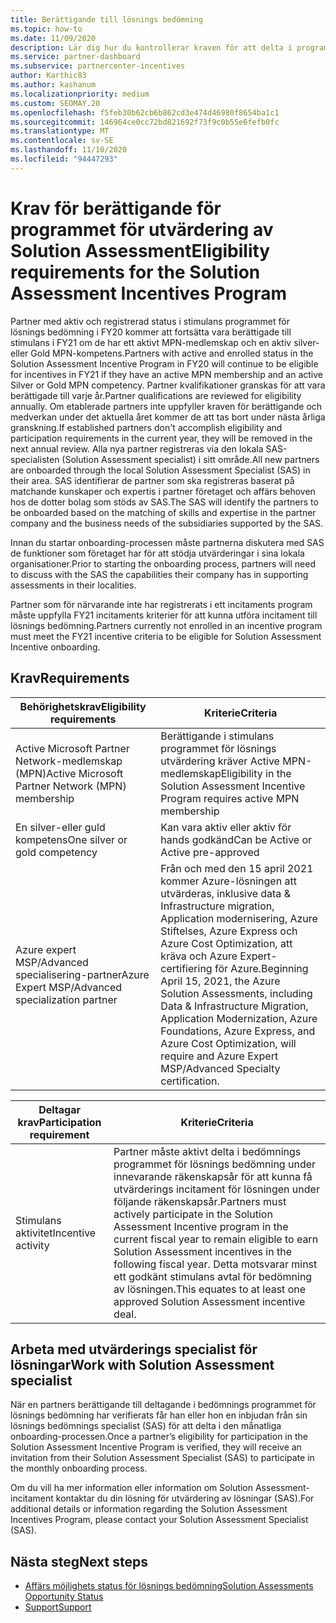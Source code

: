 ```yaml
---
title: Berättigande till lösnings bedömning
ms.topic: how-to
ms.date: 11/09/2020
description: Lär dig hur du kontrollerar kraven för att delta i programmet för utvärdering av Solution Assessment.
ms.service: partner-dashboard
ms.subservice: partnercenter-incentives
author: Karthic83
ms.author: kashanum
ms.localizationpriority: medium
ms.custom: SEOMAY.20
ms.openlocfilehash: f5feb30b62cb6b862cd3e474d46980f8654ba1c1
ms.sourcegitcommit: 146964ce0cc72bd821692f73f9c0b55e6fefb0fc
ms.translationtype: MT
ms.contentlocale: sv-SE
ms.lasthandoff: 11/10/2020
ms.locfileid: "94447293"
---
```

# <a name="eligibility-requirements-for-the-solution-assessment-incentives-program"></a><span data-ttu-id="6247b-103">Krav för berättigande för programmet för utvärdering av Solution Assessment</span><span class="sxs-lookup"><span data-stu-id="6247b-103">Eligibility requirements for the Solution Assessment Incentives Program</span></span>

<span data-ttu-id="6247b-104">Partner med aktiv och registrerad status i stimulans programmet för lösnings bedömning i FY20 kommer att fortsätta vara berättigade till stimulans i FY21 om de har ett aktivt MPN-medlemskap och en aktiv silver-eller Gold MPN-kompetens.</span><span class="sxs-lookup"><span data-stu-id="6247b-104">Partners with active and enrolled status in the Solution Assessment Incentive Program in FY20 will continue to be eligible for incentives in FY21 if they have an active MPN membership and an active Silver or Gold MPN competency.</span></span> <span data-ttu-id="6247b-105">Partner kvalifikationer granskas för att vara berättigade till varje år.</span><span class="sxs-lookup"><span data-stu-id="6247b-105">Partner qualifications are reviewed for eligibility annually.</span></span> <span data-ttu-id="6247b-106">Om etablerade partners inte uppfyller kraven för berättigande och medverkan under det aktuella året kommer de att tas bort under nästa årliga granskning.</span><span class="sxs-lookup"><span data-stu-id="6247b-106">If established partners don't accomplish eligibility and participation requirements in the current year, they will be removed in the next annual review.</span></span> <span data-ttu-id="6247b-107">Alla nya partner registreras via den lokala SAS-specialisten (Solution Assessment specialist) i sitt område.</span><span class="sxs-lookup"><span data-stu-id="6247b-107">All new partners are onboarded through the local Solution Assessment Specialist (SAS) in their area.</span></span> <span data-ttu-id="6247b-108">SAS identifierar de partner som ska registreras baserat på matchande kunskaper och expertis i partner företaget och affärs behoven hos de dotter bolag som stöds av SAS.</span><span class="sxs-lookup"><span data-stu-id="6247b-108">The SAS will identify the partners to be onboarded based on the matching of skills and expertise in the partner company and the business needs of the subsidiaries supported by the SAS.</span></span>

<span data-ttu-id="6247b-109">Innan du startar onboarding-processen måste partnerna diskutera med SAS de funktioner som företaget har för att stödja utvärderingar i sina lokala organisationer.</span><span class="sxs-lookup"><span data-stu-id="6247b-109">Prior to starting the onboarding process, partners will need to discuss with the SAS the capabilities their company has in supporting assessments in their localities.</span></span>

<span data-ttu-id="6247b-110">Partner som för närvarande inte har registrerats i ett incitaments program måste uppfylla FY21 incitaments kriterier för att kunna utföra incitament till lösnings bedömning.</span><span class="sxs-lookup"><span data-stu-id="6247b-110">Partners currently not enrolled in an incentive program must meet the FY21 incentive criteria to be eligible for Solution Assessment Incentive onboarding.</span></span>

## <a name="requirements"></a><span data-ttu-id="6247b-111">Krav</span><span class="sxs-lookup"><span data-stu-id="6247b-111">Requirements</span></span>

|<span data-ttu-id="6247b-112">**Behörighetskrav**</span><span class="sxs-lookup"><span data-stu-id="6247b-112">**Eligibility requirements**</span></span>|<span data-ttu-id="6247b-113">**Kriterie**</span><span class="sxs-lookup"><span data-stu-id="6247b-113">**Criteria**</span></span>|
|-----------------------|------------------|
|<span data-ttu-id="6247b-114">Active Microsoft Partner Network-medlemskap (MPN)</span><span class="sxs-lookup"><span data-stu-id="6247b-114">Active Microsoft Partner Network (MPN) membership</span></span>|<span data-ttu-id="6247b-115">Berättigande i stimulans programmet för lösnings utvärdering kräver Active MPN-medlemskap</span><span class="sxs-lookup"><span data-stu-id="6247b-115">Eligibility in the Solution Assessment Incentive Program requires active MPN membership</span></span>|
|<span data-ttu-id="6247b-116">En silver-eller guld kompetens</span><span class="sxs-lookup"><span data-stu-id="6247b-116">One silver or gold competency</span></span>|<span data-ttu-id="6247b-117">Kan vara aktiv eller aktiv för hands godkänd</span><span class="sxs-lookup"><span data-stu-id="6247b-117">Can be Active or Active pre-approved</span></span>|
|<span data-ttu-id="6247b-118">Azure expert MSP/Advanced specialisering-partner</span><span class="sxs-lookup"><span data-stu-id="6247b-118">Azure Expert MSP/Advanced specialization partner</span></span>|<span data-ttu-id="6247b-119">Från och med den 15 april 2021 kommer Azure-lösningen att utvärderas, inklusive data & Infrastructure migration, Application modernisering, Azure Stiftelses, Azure Express och Azure Cost Optimization, att kräva och Azure Expert-certifiering för Azure.</span><span class="sxs-lookup"><span data-stu-id="6247b-119">Beginning April 15, 2021, the Azure Solution Assessments, including Data & Infrastructure Migration, Application Modernization, Azure Foundations, Azure Express, and Azure Cost Optimization, will require and Azure Expert MSP/Advanced Specialty certification.</span></span>|

|<span data-ttu-id="6247b-120">**Deltagar krav**</span><span class="sxs-lookup"><span data-stu-id="6247b-120">**Participation requirement**</span></span>|<span data-ttu-id="6247b-121">**Kriterie**</span><span class="sxs-lookup"><span data-stu-id="6247b-121">**Criteria**</span></span>|
|-------------------------|-------------------------------------|
|<span data-ttu-id="6247b-122">Stimulans aktivitet</span><span class="sxs-lookup"><span data-stu-id="6247b-122">Incentive activity</span></span>|<span data-ttu-id="6247b-123">Partner måste aktivt delta i bedömnings programmet för lösnings bedömning under innevarande räkenskapsår för att kunna få utvärderings incitament för lösningen under följande räkenskapsår.</span><span class="sxs-lookup"><span data-stu-id="6247b-123">Partners must actively participate in the Solution Assessment Incentive program in the current fiscal year to remain eligible to earn Solution Assessment incentives in the following fiscal year.</span></span> <span data-ttu-id="6247b-124">Detta motsvarar minst ett godkänt stimulans avtal för bedömning av lösningen.</span><span class="sxs-lookup"><span data-stu-id="6247b-124">This equates to at least one approved Solution Assessment incentive deal.</span></span>|

## <a name="work-with-solution-assessment-specialist"></a><span data-ttu-id="6247b-125">Arbeta med utvärderings specialist för lösningar</span><span class="sxs-lookup"><span data-stu-id="6247b-125">Work with Solution Assessment specialist</span></span>

<span data-ttu-id="6247b-126">När en partners berättigande till deltagande i bedömnings programmet för lösnings bedömning har verifierats får han eller hon en inbjudan från sin lösnings bedömnings specialist (SAS) för att delta i den månatliga onboarding-processen.</span><span class="sxs-lookup"><span data-stu-id="6247b-126">Once a partner’s eligibility for participation in the Solution Assessment Incentive Program is verified, they will receive an invitation from their Solution Assessment Specialist (SAS) to participate in the monthly onboarding process.</span></span>

<span data-ttu-id="6247b-127">Om du vill ha mer information eller information om Solution Assessment-incitament kontaktar du din lösning för utvärdering av lösningar (SAS).</span><span class="sxs-lookup"><span data-stu-id="6247b-127">For additional details or information regarding the Solution Assessment Incentives Program, please contact your Solution Assessment Specialist (SAS).</span></span>

## <a name="next-steps"></a><span data-ttu-id="6247b-128">Nästa steg</span><span class="sxs-lookup"><span data-stu-id="6247b-128">Next steps</span></span>

- [<span data-ttu-id="6247b-129">Affärs möjlighets status för lösnings bedömning</span><span class="sxs-lookup"><span data-stu-id="6247b-129">Solution Assessments Opportunity Status</span></span>](chip-solution-assessment.md)
- [<span data-ttu-id="6247b-130">Support</span><span class="sxs-lookup"><span data-stu-id="6247b-130">Support</span></span>](report-problems-with-partner-center.md)









